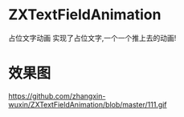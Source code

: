 # ZXTextFieldAnimation
占位文字动画
实现了占位文字,一个一个推上去的动画!
# 效果图
https://github.com/zhangxin-wuxin/ZXTextFieldAnimation/blob/master/111.gif
